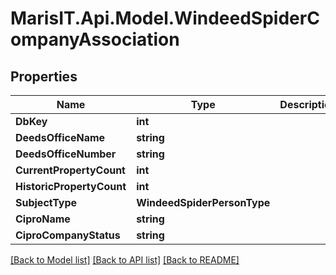 
# MarisIT.Api.Model.WindeedSpiderCompanyAssociation

## Properties

Name | Type | Description | Notes
------------ | ------------- | ------------- | -------------
**DbKey** | **int** |  | [optional] 
**DeedsOfficeName** | **string** |  | [optional] 
**DeedsOfficeNumber** | **string** |  | [optional] 
**CurrentPropertyCount** | **int** |  | [optional] 
**HistoricPropertyCount** | **int** |  | [optional] 
**SubjectType** | **WindeedSpiderPersonType** |  | [optional] 
**CiproName** | **string** |  | [optional] 
**CiproCompanyStatus** | **string** |  | [optional] 

[[Back to Model list]](../README.md#documentation-for-models)
[[Back to API list]](../README.md#documentation-for-api-endpoints)
[[Back to README]](../README.md)

